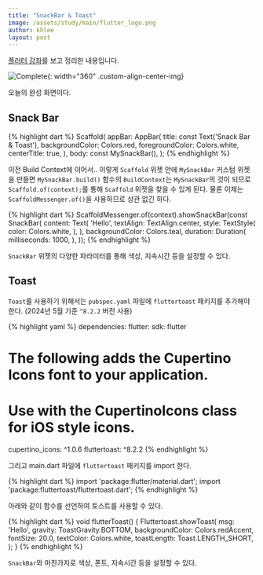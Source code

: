 ```yaml
---
title: "SnackBar & Toast"
image: /assets/study/main/flutter_logo.png
author: khlee
layout: post
---
```


[플러터 강좌](https://youtu.be/7E8l9ggxz-Q)를 보고 정리한 내용입니다.

![Complete]({{site.baseurl}}/assets/study/flutter/010_snackbar_toast/complete.png){: width="360" .custom-align-center-img}

오늘의 완성 화면이다.

## Snack Bar

{% highlight dart %}
Scaffold(
  appBar: AppBar(
    title: const Text('Snack Bar & Toast'),
    backgroundColor: Colors.red,
    foregroundColor: Colors.white,
    centerTitle: true,
  ),
  body: const MySnackBar(),
);
{% endhighlight %}

이전 Build Context에 이어서.. 이렇게 `Scaffold` 위젯 안에 `MySnackBar` 커스텀 위젯을 만들면 `MySnackBar.build()` 함수의 `BuildContext`는 `MySnackBar`의 것이 되므로 `Scaffold.of(context);`를 통해 `Scaffold` 위젯을 찾을 수 있게 된다. 물론 이제는 `ScaffoldMessenger.of()`을 사용하므로 상관 없긴 하다.

{% highlight dart %}
ScaffoldMessenger.of(context).showSnackBar(const SnackBar(
  content: Text(
    'Hello',
    textAlign: TextAlign.center,
    style: TextStyle(
      color: Colors.white,
    ),
  ),
  backgroundColor: Colors.teal,
  duration: Duration(
    milliseconds: 1000,
  ),
));
{% endhighlight %}

`SnackBar` 위젯의 다양한 파라미터를 통해 색상, 지속시간 등을 설정할 수 있다.

## Toast

`Toast`를 사용하기 위해서는 `pubspec.yaml` 파일에 `fluttertoast` 패키지를 추가해야 한다. (2024년 5월 기준 `^8.2.2` 버전 사용)

{% highlight yaml %}
dependencies:
  flutter:
    sdk: flutter


  # The following adds the Cupertino Icons font to your application.
  # Use with the CupertinoIcons class for iOS style icons.
  cupertino_icons: ^1.0.6
  fluttertoast: ^8.2.2
{% endhighlight %}

그리고 main.dart 파일에 `fluttertoast` 패키지를 import 한다.

{% highlight dart %}
import 'package:flutter/material.dart';
import 'package:fluttertoast/fluttertoast.dart';
{% endhighlight %}

아래와 같이 함수를 선언하여 토스트를 사용할 수 있다.

{% highlight dart %}
void flutterToast() {
  Fluttertoast.showToast(
    msg: 'Hello',
    gravity: ToastGravity.BOTTOM,
    backgroundColor: Colors.redAccent,
    fontSize: 20.0,
    textColor: Colors.white,
    toastLength: Toast.LENGTH_SHORT,
  );
}
{% endhighlight %}

`SnackBar`와 마찬가지로 색상, 폰트, 지속시간 등을 설정할 수 있다.
